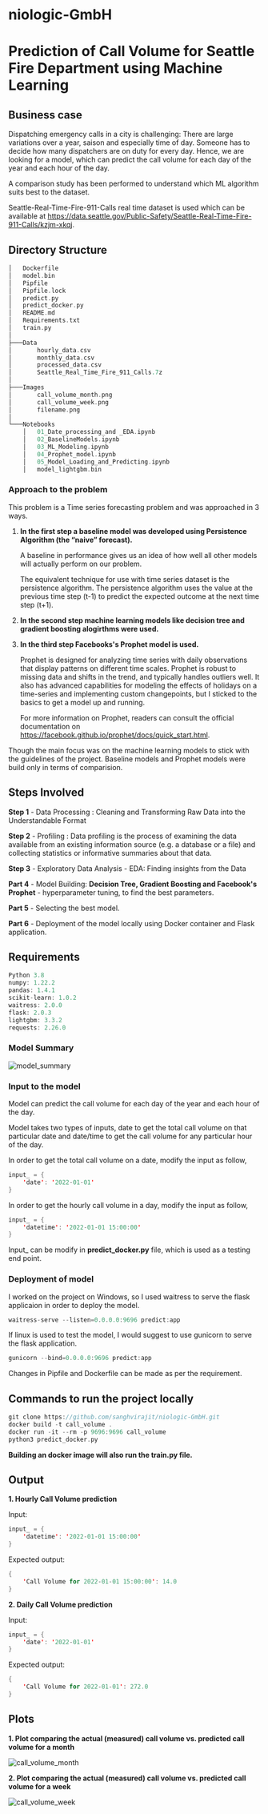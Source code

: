 # niologic-GmbH

# Prediction of Call Volume for Seattle Fire Department using Machine Learning

## Business case

Dispatching emergency calls in a city is challenging: There are large variations over a year, saison
and especially time of day. Someone has to decide how many dispatchers are on duty for every day.
Hence, we are looking for a model, which can predict the call volume for each day of the year and
each hour of the day.

A comparison study has been performed to understand which ML algorithm suits best to the dataset.

Seattle-Real-Time-Fire-911-Calls real time dataset is used which can be available at https://data.seattle.gov/Public-Safety/Seattle-Real-Time-Fire-911-Calls/kzjm-xkqj.

## Directory Structure

```scala
│   Dockerfile
│   model.bin
│   Pipfile
│   Pipfile.lock
│   predict.py
│   predict_docker.py
│   README.md
│   Requirements.txt
│   train.py
│
├───Data
│       hourly_data.csv
│       monthly_data.csv
│       processed_data.csv
│       Seattle_Real_Time_Fire_911_Calls.7z
│
├───Images
│       call_volume_month.png
│       call_volume_week.png
│       filename.png
│
└───Notebooks
    │   01_Date_processing_and _EDA.ipynb
    │   02_BaselineModels.ipynb
    │   03_ML_Modeling.ipynb
    │   04_Prophet_model.ipynb
    │   05_Model_Loading_and_Predicting.ipynb
    │   model_lightgbm.bin
```

### Approach to the problem

This problem is a Time series forecasting problem and was approached in 3 ways.

1. **In the first step a baseline model was developed using Persistence Algorithm (the “naive” forecast).**
   
   A baseline in performance gives us an idea of how well all other models will actually perform on our problem.
   
   The equivalent technique for use with time series dataset is the persistence algorithm. The persistence algorithm uses the value at the previous time step (t-1) to predict      the expected outcome at the next time step (t+1).
   
2. **In the second step machine learning models like decision tree and gradient boosting alogirthms were used.**

3. **In the third step Facebooks's Prophet model is used.**

    Prophet is designed for analyzing time series with daily observations that display patterns on different time scales. Prophet is robust to missing data and shifts in the         trend, and typically handles outliers well. It also has advanced capabilities for modeling the effects of holidays on a time-series and implementing custom changepoints, but I   sticked to the basics to get a model up and running.
  
    For more information on Prophet, readers can consult the official documentation on https://facebook.github.io/prophet/docs/quick_start.html.
  
  Though the main focus was on the machine learning models to stick with the guidelines of the project.
  Baseline models and Prophet models were build only in terms of comparision.
  
## Steps Involved

**Step 1** - Data Processing : Cleaning and Transforming Raw Data into the Understandable Format

**Step 2** - Profiling : Data profiling is the process of examining the data available from an existing information source (e.g. a database or a file) and collecting statistics or informative summaries about that data.

**Step 3** - Exploratory Data Analysis - EDA: Finding insights from the Data

**Part 4** - Model Building: **Decision Tree, Gradient Boosting and Facebook's Prophet** - hyperparameter tuning, to find the best parameters.

**Part 5** - Selecting the best model.

**Part 6** - Deployment of the model locally using Docker container and Flask application.

## Requirements

```scala
Python 3.8
numpy: 1.22.2
pandas: 1.4.1
scikit-learn: 1.0.2
waitress: 2.0.0
flask: 2.0.3
lightgbm: 3.3.2
requests: 2.26.0
``` 

### Model Summary 

![model_summary](https://user-images.githubusercontent.com/69073063/155983832-618d6c56-6c23-4fcb-b000-6be03ec6191f.png)

### Input to the model

Model can predict the call volume for each day of the year and each hour of the day.

Model takes two types of inputs, date to get the total call volume on that particular date and date/time to get the call volume for any particular hour of the day.

In order to get the total call volume on a date, modify the input as follow,

```scala
input_ = {
    'date': '2022-01-01'
}
```
In order to get the hourly call volume in a day, modify the input as follow,

```scala
input_ = {
    'datetime': '2022-01-01 15:00:00'
}
```
Input_ can be modify in **predict_docker.py** file, which is used as a testing end point.

### Deployment of model

I worked on the project on Windows, so I used waitress to serve the flask applicaion in order to deploy the model. 

```scala
waitress-serve --listen=0.0.0.0:9696 predict:app
``` 

If linux is used to test the model, I would suggest to use gunicorn to serve the flask application.

```scala
gunicorn --bind=0.0.0.0:9696 predict:app
``` 
Changes in Pipfile and Dockerfile can be made as per the requirement.

## Commands to run the project locally

```scala
git clone https://github.com/sanghvirajit/niologic-GmbH.git
docker build -t call_volume .
docker run -it --rm -p 9696:9696 call_volume
python3 predict_docker.py
``` 
**Building an docker image will also run the train.py file.**

## Output

**1. Hourly Call Volume prediction**

Input:

   ```scala
   input_ = {
       'datetime': '2022-01-01 15:00:00'
   }
   ```

Expected output:

   ```scala
   {
       'Call Volume for 2022-01-01 15:00:00': 14.0
   }
   ```

**2. Daily Call Volume prediction**

Input:

   ```scala
   input_ = {
       'date': '2022-01-01'
   }
   ```

Expected output:

   ```scala
   {
       'Call Volume for 2022-01-01': 272.0
   }
   ```
  
## Plots
  
  **1. Plot comparing the actual (measured) call volume vs. predicted call volume for a month**
  
    
  ![call_volume_month](https://user-images.githubusercontent.com/69073063/155965801-e557fd7f-7838-4b3f-a4ab-1d315c4ff740.png)
  

  **2. Plot comparing the actual (measured) call volume vs. predicted call volume for a week**
  
    
  ![call_volume_week](https://user-images.githubusercontent.com/69073063/155965897-2d0e767c-867d-4739-87b9-3ce7cfbf35e3.png)


       
